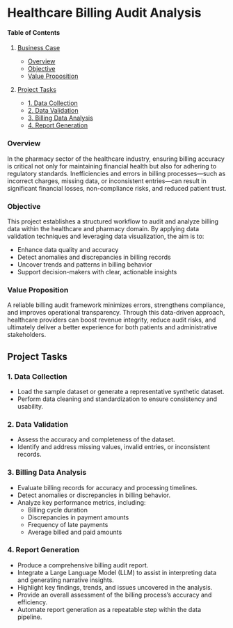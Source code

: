 # Healthcare Billing Audit Analysis

#### Table of Contents

1. [Business Case](#business-case)  
   - [Overview](#overview)  
   - [Objective](#objective)  
   - [Value Proposition](#value-proposition)  

2. [Project Tasks](#project-tasks)  
   - [1. Data Collection](#1-data-collection)  
   - [2. Data Validation](#2-data-validation)  
   - [3. Billing Data Analysis](#3-billing-data-analysis)  
   - [4. Report Generation](#4-report-generation)  

### Overview  
In the pharmacy sector of the healthcare industry, ensuring billing accuracy is critical not only for maintaining financial health but also for adhering to regulatory standards. Inefficiencies and errors in billing processes—such as incorrect charges, missing data, or inconsistent entries—can result in significant financial losses, non-compliance risks, and reduced patient trust.

### Objective  
This project establishes a structured workflow to audit and analyze billing data within the healthcare and pharmacy domain. By applying data validation techniques and leveraging data visualization, the aim is to:

- Enhance data quality and accuracy  
- Detect anomalies and discrepancies in billing records  
- Uncover trends and patterns in billing behavior  
- Support decision-makers with clear, actionable insights

### Value Proposition  
A reliable billing audit framework minimizes errors, strengthens compliance, and improves operational transparency. Through this data-driven approach, healthcare providers can boost revenue integrity, reduce audit risks, and ultimately deliver a better experience for both patients and administrative stakeholders.

## Project Tasks

### 1. Data Collection
- Load the sample dataset or generate a representative synthetic dataset.
- Perform data cleaning and standardization to ensure consistency and usability.

### 2. Data Validation
- Assess the accuracy and completeness of the dataset.
- Identify and address missing values, invalid entries, or inconsistent records.

### 3. Billing Data Analysis
- Evaluate billing records for accuracy and processing timelines.
- Detect anomalies or discrepancies in billing behavior.
- Analyze key performance metrics, including:
  - Billing cycle duration
  - Discrepancies in payment amounts
  - Frequency of late payments
  - Average billed and paid amounts

### 4. Report Generation
- Produce a comprehensive billing audit report.
- Integrate a Large Language Model (LLM) to assist in interpreting data and generating narrative insights.
- Highlight key findings, trends, and issues uncovered in the analysis.
- Provide an overall assessment of the billing process’s accuracy and efficiency.
- Automate report generation as a repeatable step within the data pipeline.
